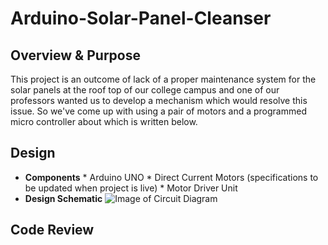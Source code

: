 # Arduino-Solar-Panel-Cleanser

## Overview & Purpose
This project is an outcome of lack of a proper maintenance system for the solar panels at the roof top of our college campus and one of our 
professors wanted us to develop a mechanism which would resolve this issue. So we've come up with using a pair of motors and a programmed micro controller about which is written below.

## Design
- **Components**
      * Arduino UNO
      * Direct Current Motors (specifications to be updated when project is live)
      * Motor Driver Unit
- **Design Schematic**
![Image of Circuit Diagram]()
## Code Review


